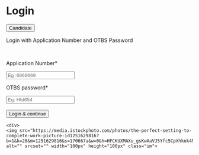 <html lang="en">
<head>
    <meta charset="UTF-8">
    <meta http-equiv="X-UA-Compatible" content="IE=edge">
    <meta name="viewport" content="width=, initial-scale=1.0">
    <title>FORM </title>
    <link rel="stylesheet" href="style2.css">
</head>
<body>
    <form action="https://www.cowin.gov.in/" method="get" class="container">
    <div>
      <h1>Login</h1>
      <input type="submit" value="Candidate">
      <p>Login with Application Number and OTBS Password</p>
      <br>
      <P>Application Number*</P>
      <input type="text" name="" id="" placeholder="Eg :6969669" class="vi">
      <p>OTBS password*</p>
      <input type="text" name="" id="" placeholder="Eg: Hfd654" class="b">
      <br>
      <br>
      <input type="submit" value="Login & continue" class="m">

    <div>
    <img src="https://media.istockphoto.com/photos/the-perfect-setting-to-complete-work-picture-id1251629816?b=1&k=20&m=1251629816&s=170667a&w=0&h=HFCKUXMAXu_gsKwAaVJ5Yfc5CpXhkok4Nu1KigsAXIQ=" alt="" srcset="" width="100px" height="100px" class="im">
  </form>
</body>
</html>


